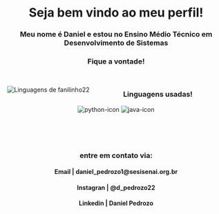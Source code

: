 <h1 align="center"> Seja bem vindo ao meu perfil!</h1>

<div align="center">

 <h3> Meu nome é Daniel e estou no Ensino Médio Técnico em Desenvolvimento de Sistemas </h3>
 <h3>Fique a vontade!</h3>
  <br>
 
 
<img src="https://github-readme-stats.vercel.app/api/top-langs/?username=fanilinho22&theme=github_dark&langs_count=10&custom_title=Minhas%20Linguagens&exclude_repo=AulaRecycler,Login_e_cadastro&title_color=FFFFFF&text__color=FFFFFF&layout=compact&card_width=290"
     alt="Linguagens de fanilinho22" align="left" />


<h3>Linguagens usadas!</h3>

![python-icon](https://github.com/fanilinho22/fanilinho22/assets/102592017/0fb976c3-a86e-4b55-ab0a-bec3bac481b8)
![java-icon](https://github.com/fanilinho22/fanilinho22/assets/102592017/23001993-8f97-451e-b834-0fb615392e91)

<br>
<br>
<br>
<h3>entre em contato via:</h3>
<h4>Email | daniel_pedrozo1@sesisenai.org.br</h4>
<h4>Instagran | @d_pedrozo22</h4>
<h4>Linkedin | Daniel Pedrozo </h4>
</div>
